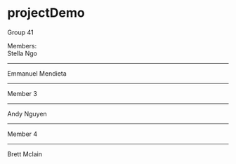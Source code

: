# projectDemo
Group 41

Members: <br />
Stella Ngo
<hr />Emmanuel Mendieta
<hr />
Member 3 
<hr />Andy Nguyen
<hr />
Member 4
<hr />Brett Mclain

